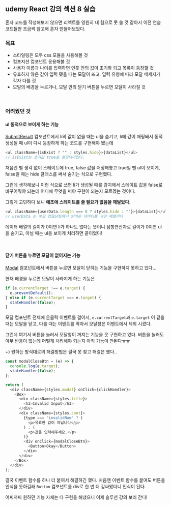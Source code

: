 ## udemy React 강의 섹션 8 실습

혼자 코드를 작성해보지 않으면 리액트를 영원히 내 힘으로 못 쓸 것 같아서
이전 연습 코드들만 조금씩 참고해 혼자 만들어보았다.

### 목표

- 스타일링은 모두 css 모듈을 사용해볼 것
- 컴포지션 컴포넌트 응용해볼 것
- 사용자 이름과 나이를 입력하면 인풋 안의 값이 초기화 되고 목록이 등장할 것
- 유효하지 않은 값이 입력 됐을 때는 모달이 뜨고, 입력 유형에 따라 모달 메세지가 각자 다를 것
- 모달의 배경을 누르거나, 모달 안의 닫기 버튼을 누르면 모달이 사라질 것

<br/>

### 어려웠던 것

#### ul 동적으로 보이게 하는 기능

[SubmitResult](./src/component/SubmitResult/SubmitResult.jsx) 컴포넌트에서 li의 값이 없을 때는 ul을 숨기고, li에 값이 매핑돼서 동적 생성될 때 ul이 다시 등장하게 하는 코드를 구현해야 됐는데

```js
<ul className={isExist ? "" : styles.hide}>{dataList}</ul>
// isExist는 초기값 true로 설정되어있다.
```

처음엔 별 생각 없이 스테이트에 true, false 값을 저장해놓고 true일 땐 ul이 보이게,
false일 때는 hide 클래스를 써서 숨기는 식으로 구현했다.

그런데 생각해보니 이런 식으로 쓰면 li가 생성될 때를 감지해서 스테이트 값을 false로 바꾸어줘야 되는데 어디에 무엇을 써야 구현이 되는지 모르겠는 것이다.

그렇게 고민하다 보니 **애초에 스테이트를 쓸 필요가 없음을 깨달았다.**

```js
<ul className={userData.length === 0 ? styles.hide : ""}>{dataList}</ul>
// userData 는 부모 컴포넌트에서 받아온 데이터를 가진 배열이다
```

데이터 배열의 길이가 0이면 li가 하나도 없다는 뜻이니 삼항연산자로 길이가 0이면 ul을 숨기고, 아닐 때는 ul을 보이게 처리하면 끝이었다!

<br/>

#### 닫기 버튼을 누르면 모달이 없어지는 기능

[Modal](./src/component/Modal/Modal.jsx) 컴포넌트에서 버튼을 누르면 모달이 닫히는 기능을 구현하지 못하고 있다...

현재 배경을 누르면 모달이 사라지게 하는 기능은

```js
if (e.currentTarget !== e.target) {
  e.preventDefault();
} else if (e.currentTarget === e.target) {
  stateHandler(false);
}
```

모달 컴포넌트 전체에 온클릭 이벤트를 걸어서, `e.currentTarget`과 `e.target` 이 같을 때는 모달을 닫고, 다를 때는 이벤트를 막아서 모달창은 이벤트에서 제외 시켰다.

그런데 여기서 버튼을 눌러서 모달창이 꺼지는 기능을 못 구현하고 있다. 버튼을 눌러도 아무 반응이 없는데 어떻게 처리해야 되는지 아직 가늠이 안된다ㅠㅠ

+) 원하는 방식대로의 해결방법은 결국 못 찾고 해결은 했다..

```js
const modalCloseBtn = (e) => {
  console.log(e.target);
  stateHandler(false);
};

return (
  <div className={styles.modal} onClick={clickHandler}>
    <Box>
      <div className={styles.title}>
        <h3>Invalid Input</h3>
      </div>
      <div className={styles.cont}>
        {type === "invalidNum" ? (
          <p>유효한 값이 아닙니다</p>
        ) : (
          <p>값을 입력해주세요.</p>
        )}
        <div onClick={modalCloseBtn}>
          <Button>Okay</Button>
        </div>
      </div>
    </Box>
  </div>
);
```

결국 이벤트 함수를 하나 더 붙여서 해결하긴 했다. 처음엔 이벤트 함수를 붙여도 버튼을 인식을 못하길래 `Button` 컴포넌트를 div로 한 번 더 감싸봤더니 인식이 된다.

어찌저찌 원하던 기능 자체는 다 구현을 해냈으니 이제 솔루션 강의 보러 간다!
